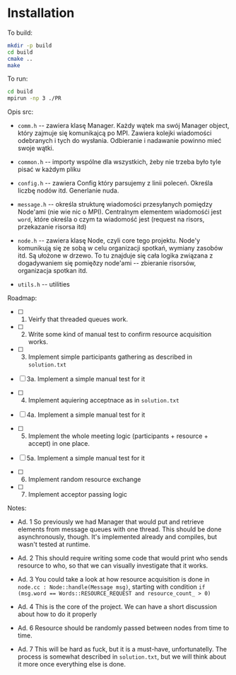 # Installation

To build:

```bash
mkdir -p build
cd build
cmake ..
make 
```

To run:
```bash
cd build
mpirun -np 3 ./PR
```

Opis src:		
* `comm.h` -- zawiera klasę Manager. Każdy wątek ma swój Manager object, który zajmuje się komunikajcą po MPI.
            Zawiera kolejki wiadomości odebranych i tych do wysłania. 
            Odbieranie i nadawanie powinno mieć swoje wątki.
                    
* `common.h` -- importy wspólne dla wszystkich, żeby nie trzeba było tyle pisać w każdym pliku

* `config.h` -- zawiera Config który parsujemy z linii poleceń. Określa liczbę nodów itd. Generlanie nuda.

* `message.h` -- określa strukturę wiadomości przesyłanych pomiędzy Node'ami (nie wie nic o MPI).
             Centralnym elementem wiadomośći jest `word`, które określa o czym ta wiadomość jest (request na risors, przekazanie risorsa itd)

* `node.h`   -- zawiera klasę Node, czyli core tego projektu. Node'y komunikują się ze sobą w celu organizacji spotkań, wymiany zasobów itd. 
            Są ułożone w drzewo.
            To tu znajduje się cała logika związana z dogadywaniem się pomięðzy node'ami -- zbieranie risorsów, organizacja spotkan itd.
            
* `utils.h`  -- utilities

Roadmap:

- [ ] 1. Veirfy that threaded queues work.

- [ ] 2. Write some kind of manual test to confirm resource acquisition works.

- [ ] 3. Implement simple participants gathering as described in `solution.txt`

- [ ] 3a.    Implement a simple manual test for it

- [ ] 4. Implement aquiering acceptnace as in `solution.txt`

- [ ] 4a.    Implement a simple manual test for it

- [ ] 5. Implement the whole meeting logic 
(participants + resource + accept) in one place.

- [ ] 5a.    Implement a simple manual test for it

- [ ] 6. Implement random resource exchange 

- [ ] 7. Implement acceptor passing logic

Notes:

* Ad. 1 
So previously we had Manager that would put and retrieve 
elements from message queues with one thread. 
This should be done asynchronously, though. 
It's implemented already and compiles, but wasn't tested at runtime.

* Ad. 2 This should require writing some code that would print who sends 
resource to who, so that we can visually investigate that it works.

* Ad. 3 You could take a look at how resource acquisition is done in 
`node.cc : Node::handle(Message msg)`, starting with condition 
`if (msg.word == Words::RESOURCE_REQUEST and resource_count_ > 0)`

* Ad. 4 This is the core of the project. We can have a short discussion 
about how to do it properly

* Ad. 6 Resource should be randomly passed between nodes from time to time.

* Ad. 7 This will be hard as fuck, but it is a must-have, unfortunatelly. 
The process is somewhat described in `solution.txt`, but we will 
think about it more once everything else is done.